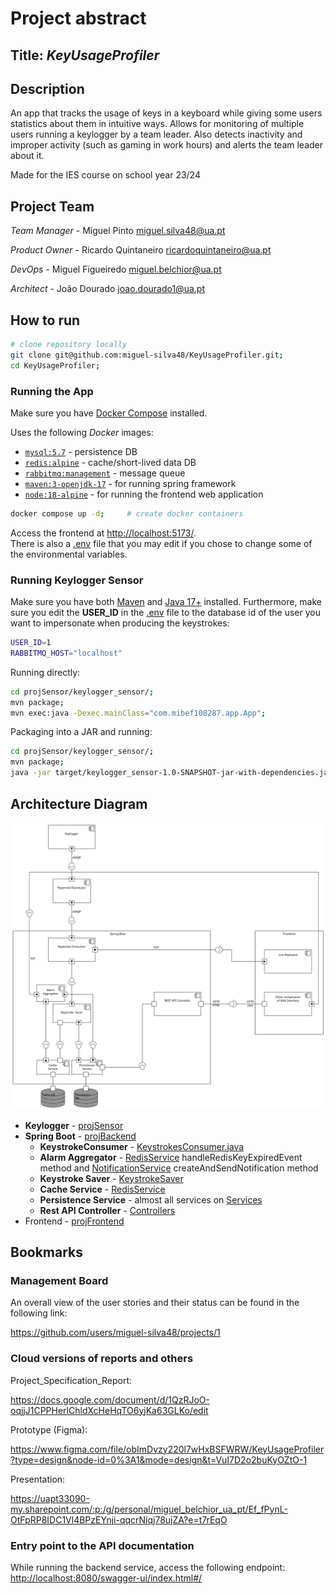 # Project abstract

## Title: *KeyUsageProfiler*

## Description

An app that tracks the usage of keys in a keyboard while giving some users statistics about them in intuitive ways.
Allows for monitoring of multiple users running a keylogger by a team leader. Also detects inactivity and improper activity (such as gaming in work hours) and alerts the team leader about it.

Made for the IES course on school year 23/24

## Project Team

*Team Manager* - Miguel Pinto <miguel.silva48@ua.pt>

*Product Owner* - Ricardo Quintaneiro <ricardoquintaneiro@ua.pt>

*DevOps* - Miguel Figueiredo <miguel.belchior@ua.pt>

*Architect* - João Dourado <joao.dourado1@ua.pt>

## How to run

```bash
# clone repository locally
git clone git@github.com:miguel-silva48/KeyUsageProfiler.git; 
cd KeyUsageProfiler;
```

### Running the App

Make sure you have [Docker Compose](https://docs.docker.com/engine/install/) installed.

Uses the following *Docker* images:

- [`mysql:5.7`](https://hub.docker.com/layers/library/mysql/5.7/images/sha256-dab0a802b44617303694fb17d166501de279c3031ddeb28c56ecf7fcab5ef0da?context=explore) - persistence DB
- [`redis:alpine`](https://hub.docker.com/layers/library/redis/alpine/images/sha256-20d2c28fbf8ec97b9ad6eab187d6252b730bf16219c612b77897eb28bab3526f?context=explore) - cache/short-lived data DB
- [`rabbitmq:management`](https://hub.docker.com/layers/library/rabbitmq/management/images/sha256-4e1247e3ae79f16e74df87eea3070f71256e2d5ed770ef0a4bc3f55a30527a1b?context=explore) - message queue
- [`maven:3-openjdk-17`](https://hub.docker.com/layers/library/maven/3-openjdk-17/images/sha256-62e6a9e10fb57f3019adeea481339c999930e7363f2468d1f51a7c0be4bca26d?context=explore) - for running spring framework
- [`node:18-alpine`](https://hub.docker.com/layers/library/node/18-alpine/images/sha256-8842b060b01af71c082cee310b428a2d825e940d9fd9e450e05d726aea66a480?context=explore) - for running the frontend web application

```bash
docker compose up -d;     # create docker containers
```

Access the frontend at <http://localhost:5173/>. <br>
There is also a [.env](.env) file that you may edit if you chose to change some of the environmental variables.

### Running Keylogger Sensor

Make sure you have both [Maven](https://maven.apache.org/install.html) and [Java 17+](https://openjdk.org/install/) installed. Furthermore, make sure you edit the **USER_ID** in the [.env](projSensor/keylogger_sensor/.env) file to the database id of the user you want to impersonate when producing the keystrokes:

```bash
USER_ID=1
RABBITMQ_HOST="localhost"
```

Running directly:

```bash
cd projSensor/keylogger_sensor/;
mvn package;
mvn exec:java -Dexec.mainClass="com.mibef108287.app.App";
```

Packaging into a JAR and running:

```bash
cd projSensor/keylogger_sensor/;
mvn package;
java -jar target/keylogger_sensor-1.0-SNAPSHOT-jar-with-dependencies.jar;
```

## Architecture Diagram

![Architecture Diagram](ArchitectureDiagram.png)

- **Keylogger** - [projSensor](projSensor/)
- **Spring Boot** - [projBackend](projBackend/)
  - **KeystrokeConsumer** - [KeystrokesConsumer.java](projBackend/src/main/java/com/ies2324/projBackend/consumer/KeystrokesConsumer.java)
  - **Alarm Aggregator** - [RedisService](projBackend/src/main/java/com/ies2324/projBackend/services/RedisService.java) handleRedisKeyExpiredEvent method and [NotificationService](projBackend/src/main/java/com/ies2324/projBackend/services/NotificationService.java) createAndSendNotification method
  - **Keystroke Saver** - [KeystrokeSaver](projBackend/src/main/java/com/ies2324/projBackend/services/KeystrokeSaver.java)
  - **Cache Service** - [RedisService](projBackend/src/main/java/com/ies2324/projBackend/services/RedisService.java)
  - **Persistence Service** - almost all services on [Services](projBackend/src/main/java/com/ies2324/projBackend/services)
  - **Rest API Controller** - [Controllers](projBackend/src/main/java/com/ies2324/projBackend/controllers)
- Frontend - [projFrontend](projFrontend/)

## Bookmarks

### Management Board

An overall view of the user stories and their status can be found in the following link:

<https://github.com/users/miguel-silva48/projects/1>

### Cloud versions of reports and others

Project_Specification_Report:

<https://docs.google.com/document/d/1QzRJoO-oqjjJ1CPPHerlChldXcHeHqTO6yjKa63GLKo/edit>

Prototype (Figma):

<https://www.figma.com/file/obImDvzy220l7wHxBSFWRW/KeyUsageProfiler?type=design&node-id=0%3A1&mode=design&t=VuI7D2o2buKyOZtO-1>

Presentation:

<https://uapt33090-my.sharepoint.com/:p:/g/personal/miguel_belchior_ua_pt/Ef_fPynL-OtFpRP8IDC1Vl4BPzEYnji-qqcrNiqj78ujZA?e=t7rEqO>

### Entry point to the API documentation

While running the backend service, access the following endpoint:
[http://localhost:8080/swagger-ui/index.html#/](http://localhost:8080/swagger-ui/index.html#/)
